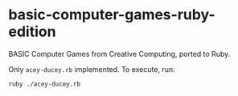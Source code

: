 basic-computer-games-ruby-edition
=================================

BASIC Computer Games from Creative Computing, ported to Ruby.

Only `acey-ducey.rb` implemented. To execute, run:

`ruby ./acey-ducey.rb`



